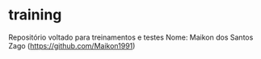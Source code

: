 # training
Repositório voltado para treinamentos e testes
Nome: Maikon dos Santos Zago (https://github.com/Maikon1991)
